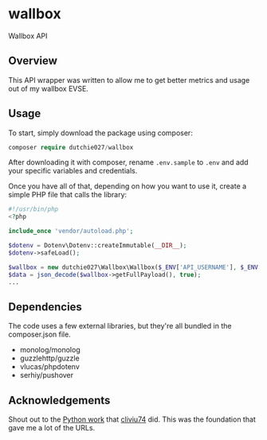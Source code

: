 # wallbox
Wallbox API

## Overview
This API wrapper was written to allow me to get better metrics and usage out of my wallbox EVSE.

## Usage
To start, simply download the package using composer:

```php
composer require dutchie027/wallbox
```

After downloading it with composer, rename `.env.sample` to `.env` and add your specific variables and credentials.

Once you have all of that, depending on how you want to use it, create a simple PHP file that calls the library:

```php
#!/usr/bin/php
<?php

include_once 'vendor/autoload.php';

$dotenv = Dotenv\Dotenv::createImmutable(__DIR__);
$dotenv->safeLoad();

$wallbox = new dutchie027\Wallbox\Wallbox($_ENV['API_USERNAME'], $_ENV['API_PASSWORD']);
$data = json_decode($wallbox->getFullPayload(), true);
...
```

## Dependencies
The code uses a few external libraries, but they're all bundled in the composer.json file.

* monolog/monolog
* guzzlehttp/guzzle
* vlucas/phpdotenv
* serhiy/pushover

## Acknowledgements
Shout out to the [Python work](https://github.com/cliviu74/wallbox) that [cliviu74](https://github.com/cliviu74) did. This was the foundation that gave me a lot of the URLs.
